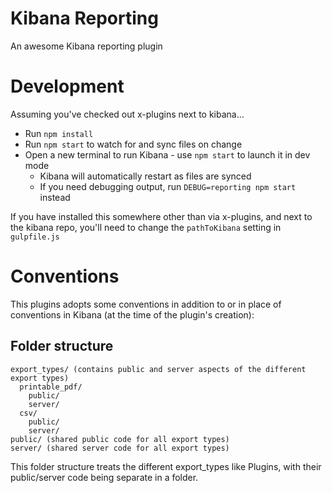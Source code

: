# Kibana Reporting

An awesome Kibana reporting plugin

# Development

Assuming you've checked out x-plugins next to kibana...

- Run `npm install`
- Run `npm start` to watch for and sync files on change
- Open a new terminal to run Kibana - use `npm start` to launch it in dev mode
  - Kibana will automatically restart as files are synced
  - If you need debugging output, run `DEBUG=reporting npm start` instead

If you have installed this somewhere other than via x-plugins, and next to the kibana repo, you'll need to change the `pathToKibana` setting in `gulpfile.js`

# Conventions

This plugins adopts some conventions in addition to or in place of conventions in Kibana (at the time of the plugin's creation):

## Folder structure
```
export_types/ (contains public and server aspects of the different export types) 
  printable_pdf/ 
    public/
    server/
  csv/
    public/
    server/
public/ (shared public code for all export types)
server/ (shared server code for all export types)
```

This folder structure treats the different export_types like Plugins, with their public/server code being separate in a folder.